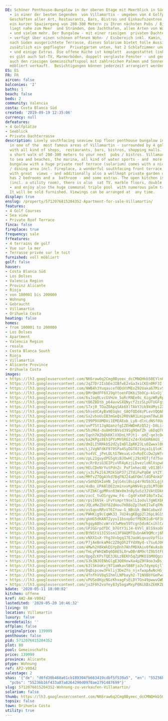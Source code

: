 ```yaml
---
DE: Schöner Penthouse-Bungalow in der oberen Etage mit Meerblick in Südlage in Rioja
  - in einer der besten Gegenden  von Villamartin - umgeben von 4 Golfplätzen mit
  Geschäften aller Art, Restaurants, Bars, Bistros und Einkaufszentren.  Es ist nur
  ein kurzer Spaziergang von 200-300 Metern zu Ihren nächsten Pubs / Bistros. Villamartin
  liegt nahe zum Meer  und Stränden, dem Jachthafen, allen Arten von Wassersportarten
  - und vielem mehr. Der Bungalow - mit einer riesigen  privaten Dachterrasse (Solarium)
  - verfügt über einen schönen offenen Wohn- / Essbereich inkl. Kamin, eine  wundervolle
  nach Süden ausgerichtete Terrasse, dieses Solarium bietet tolle Aussichten - und
  zusätzlich ein gepflegter  Privatgarten unten, hat 2 Schlafzimmer und ein Badezimmer
  - und einige Extras. Die offene Küche ist komplett  ausgestattet (inkl. Hauswirtschaftsraum),
  es gibt auch Sat-TV, Marmorböden, doppelt verglaste Fenster - und genießen  Sie
  auch den riesigen Gemeinschaftspool mit zahlreichen Palmen und Sonnenbaden. Es wird
  möbliert verkauft.  Besichtigungen können jederzeit arrangiert werden.
ES: ES
FR: FR
aircon: false
balconies: '2'
baths: 1
beach: false
beds: 2
community: Valencia
costa: Costa Blanca Süd
created: '2019-09-19 12:35:06'
currency: null
defeatures:
- 4 Golfplätze
- Seeblick
- Private Dachterrasse
description: Lovely southfacing seaview top floor penthouse bungalow in Rioja - located
  in one of the  most famous areas of Villamartin - surrounded by 4 golf courses,
  with all kind of shops,  restaurants, bars, bistros, shopping malls. It ́s only
  a short walk of 200-300 meters to your next  pubs / bistros. Villamartin is close
  to sea and beaches, the marina, all kind of water sports - and  more. The top floor
  bungalow with a huge private roof terrace (solarium) comes with a nice open  lounge
  / dining area incl. Fireplace, a wonderful southfacing front terrace, this solarium
  with great  views - and additionally also a wellkept private garden down below,
  has 2 bedrooms and a  bathroom - amd some extras. The open kitchen is fully equipped
  (incl. a utility room), there is also  sat TV, marble floors, double glazed windows
  - and enjoy also the huge communal triple pool  with numerous palm trees and sunbathing.
  It will be sold furnished. Viewings can be arranged at  any time.
display: true
enslug: /property/5712076815204352-Apartment-for-sale-Villamartin/
features:
- 4 Golf Courses
- Sea view
- Private Roof Terrace
finca: false
fireplace: true
frequency: sale
frfeatures:
- 4 terrains de golf
- Vue sur la mer
- Terrasse privée sur le toit
furnished: voll möbliert
golf: false
hauser:
- Costa Blanca Süd
- Los Dolses
- Valencia Region
- Provinz Alicante
- Rioja
- von 100001 bis 200000
- Wohnung
- Gebraucht
- Villamartin
- Orihuela Costa
heating: false
homes:
- from 100001 to 200000
- Los Dolses
- Apartment
- Valencia Region
- resale
- Costa Blanca South
- Rioja
- Villamartin
- Alicante Province
- Orihuela Costa
images:
- https://lh3.googleusercontent.com/NK6raw6q2Cmg0Byeec_dcCMNQHkb50EYlnH4HmQKXJAfxCVCEU7DUO7cSygte7A97pkkS4lrY95u554Zu5bq=w640-rj-e30-l100
- https://lh3.googleusercontent.com/JqZ7Dr2IsbEeJIBfwE2xGa3xiCKEn0RF3I-mq--ji1x_otxzS9lWCxzOOZCZxPRjeCzbbWfbZbByMoIrUpYH=w640-rj-e30-l100
- https://lh3.googleusercontent.com/NWB4h3YuqascefODdXVMEnZ92UakaG7MivSjat_EkCVODVgI0jMsA7SxzCKEn3uhqls4B0dnR03rVRxOsdY=w640-rj-e30-l100
- https://lh3.googleusercontent.com/BMrQWdFF6XJ9gYtoenFDK6i5b0Cp-kGxOjla90CKdbf7fUeG07bi3UfCNytNh9qbz_ecor6plsqyy_wE0TSm=w640-rj-e30-l100
- https://lh3.googleusercontent.com/6vJoq0LvcGVHzm_5oRcRNEe0c_6igzWRyRpvvyCWdFTH1yn-I_O-MYd3qiUFWf8YX0mlQoGmQgglfSp28eg=w640-rj-e30-l100
- https://lh3.googleusercontent.com/tO6ZBDtb_p64uvwSXQNycfZzzSLpUTUGFgxuAOgJ-XircigaGiCF2lMqkiW5CvmMw2g8utPi2auaUgDjnH5j=w640-rj-e30-l100
- https://lh3.googleusercontent.com/S7xj0_TOaZOApqSAk6XlTAkY3ik9kUMyi2XthMyQLc1CK_N3V_tl-NByiA4GmvDVTcUIoVmW2kSdXsR1yYtKqg=w640-rj-e30-l100
- https://lh3.googleusercontent.com/bhseUCAyBa9EGqkc_GAOfQDd4zPLevVQQAhwJS2Ldxg7l1NX0nQSNl8H3Pw4T-mlQHEN7NY0Y6ONbpdDoeFm=w640-rj-e30-l100
- https://lh3.googleusercontent.com/Sx2vboUuIB3mGeQs2R0VAR1LmipxmT0wL8HWHHXrKyjBevEwYA3ikhPzZ93LgIb8W9P82FT22x7A8lwSjWE=w640-rj-e30-l100
- https://lh3.googleusercontent.com/I99P9X8MDVi1EMEAEob_LyB-dlnLdNSf0UgMXV3Yn3YjJYQpbE3coaNbbHbQ6p_ixe4u8wxXy4E2nenBOdUE=w640-rj-e30-l100
- https://lh3.googleusercontent.com/uvP7St1JqAQanzfgIZEHWDmRzQ52j-D8Lir9lxqrqkIyMj_Q017MIkTVcmbUN_7muyICAAS5JGpvFuwAwRCY=w640-rj-e30-l100
- https://lh3.googleusercontent.com/5hiM4d-du8H0tBVsd39Sg9QmfZh_u6DqQTOaDYyIxBw5jiD-eqG-mZ-1p3vSzi504g3og7d-elAjKf-flJat=w640-rj-e30-l100
- https://lh3.googleusercontent.com/Iqnh7H2bQkKKlVXDnLYPJt1-_oHZ-qe3cOex8lAFOGlLrv2VH8Clph1595DcuDxTmegQ6S45SoPxfmM6YF4=w640-rj-e30-l100
- https://lh3.googleusercontent.com/6a2KPgz8Eh1PYzMYGRG2xZ4rXnG6R6AGS_IGO086WJVqDXCrfqmg8CHZPZ5OLhwd_4kFVlNY2lXkO_X_atLqpw=w640-rj-e30-l100
- https://lh3.googleusercontent.com/dmILI5RRkb52dZyImDlZpRK2JLsOZwwxl0U0WZlv7R_msvBqoGn0CSmiHjVej7Konx9C71jlWmKD4kW70vc=w640-rj-e30-l100
- https://lh3.googleusercontent.com/LjJVgNFdKF970SPa4SyDGT021mya1LQloK18s7iFGWFnfNnEVE2wlZ3rsEQTezEYgaiJCJKV49ZYVV0TRFI=w640-rj-e30-l100
- https://lh3.googleusercontent.com/ho4VC_jPeLOLtG7WeuaLv3vRoECcDw2pWfoiTJDeqWkmKs9YWfm6JBjoPo_ctW76WedXDs7nxxrJXtdI7RPE=w640-rj-e30-l100
- https://lh3.googleusercontent.com/zpL21guydPG5gXiBJOwHCj29zXQTjfd75uuGt0VNnzrlkPRupebBob9Bjdcwh6-bVnXLzvnMwvC1HqS4aFkz=w640-rj-e30-l100
- https://lh3.googleusercontent.com/xcRr0ziG3EIPivVR4yKzjLDvezloNlXspwEc5aOMOgYUD6D9tLVNCrIR3DLNvpggiR6SjDS5xPUW5FU-iD0=w640-rj-e30-l100
- https://lh3.googleusercontent.com/HELCDeNrYutPdnZc_PxF1mhec48_vO1JBlv4fIAKE31jUPtN4xNrT1gdc70_8XzjXBUgoWmJLDvp62rm02wp=w640-rj-e30-l100
- https://lh3.googleusercontent.com/jx3LPk2l6JM3kSbP37jZTdiFwPq6W_oYZT1cdMxwFvVjXlwmlw4lL1UHyW7M-8MGRNFYFebJbOohszYNvKrTFw=w640-rj-e30-l100
- https://lh3.googleusercontent.com/MMfvZ7QgAVkd7BqFNJ24a6FOmlldGP4nkOYfJy2FRqKCwTUPlt1V_n14iJh31FosxaAFzwdGnCFKGp6QuN-N=w640-rj-e30-l100
- https://lh3.googleusercontent.com/vSmhD5kIoHN_IqlG4slBsip4r9U5b3CLgjFdnQBfAE3ukZjhWAiviAdzrGESdp9n_5qp1BR35NzxEXN6YWE=w640-rj-e30-l100
- https://lh3.googleusercontent.com/4xBo_UPA8lDE2zminxvKpHNV4cpzbLMTO8GgKi3g7Bl3hOVWoR3q3sYWCf66MxmEKZqkoXVGxBQ-oppq2ti1=w640-rj-e30-l100
- https://lh3.googleusercontent.com/sFZbKCgpMRsn03Wx0m3n8y5uSz3JVAtEDkFYYjhiV214H-ARPP3R7f98us7N1wxCUOxOSzqOHJK-G_GH6UI=w640-rj-e30-l100
- https://lh3.googleusercontent.com/zxcC_tuOSrgymw_F4--Cg4FxXmF18oTxIw2YLAqWZ9NDLrbcxJq__qbk5PNXmyWlCn8-urQyRSQ-3xMh-58HAg=w640-rj-e30-l100
- https://lh3.googleusercontent.com/rpsI665k-iFvYsmprt9oxlLIoUul7gWEXbHN1qITiNeB3-mjcAGQj3ByHS0DBBrcIssZoi5-VnXprMaKuTjs0Q=w640-rj-e30-l100
- https://lh3.googleusercontent.com/JQLeMeZbUf8ZdHou7H88oZplheKIlwFqFMobLZqhky4P_4BhIAnUCG2STa5MoeLY4WdwpcGHHoELAWi9ILbF=w640-rj-e30-l100
- https://lh3.googleusercontent.com/osSqosRRvV76IYvw-G_NBsUk_0W4CabwxV-AEKWpwUIkX8gQAb7jc1I42MCnXof3HywB-j9O-U8SM5jPWgEr=w640-rj-e30-l100
- https://lh3.googleusercontent.com/PWHKig9cCqWK33_7U24sgKBgp2l26pL8G1SddyKPwPXEjEHbQh7G6oG4ASY8BH-7PDtlibBJSBmXaE1lG5A=w640-rj-e30-l100
- https://lh3.googleusercontent.com/gkHG5dKANTZyyu11bsopDzfPBZKIu8r6F38qEX8b6I7PI_-VemMlzwO3DEQiaSWIm5H9xQQLlY3WHMcJWc0=w640-rj-e30-l100
- https://lh3.googleusercontent.com/hgqyABhcvWrxVJwMee59Tcgn5dvACxihlCArJJ1Ef_dUyG8FlR-xVqH3GeqPOOqm2Z7GaY5oKK9Hwp7Fkctr=w640-rj-e30-l100
- https://lh3.googleusercontent.com/GPJGGrpdfDC_b7GtY3iJ4-6VVl_BlS9xoO86Fa2-ncLBMO8k4elhzHMeHNiMe9_omw2BxveJxJv-KtzyEBQa=w640-rj-e30-l100
- https://lh3.googleusercontent.com/BYNStV13ISSsm13F9AQMTQubnAK9QMcrj6NaZxlj5xzLbCK1H6MVwXeqCxL2tMoujh94mtgnf-ImUqVgvig=w640-rj-e30-l100
- https://lh3.googleusercontent.com/xNXX1uX-Yhg3Vxbgq17EJaoWiqxuoVpfSicdQl60_tF6prw7nMfrDj0z6jxY4gDNsNDPcQYVNMHAvtxtZQC3=w640-rj-e30-l100
- https://lh3.googleusercontent.com/P7jAeBnkaM4c2Z0gOh2TYdXNyd-s7su6J06bW-fGoXnLpWTpy0xHdV3aDLZKI3qI2D6kpfKmzDmHGOe3b91VwQ=w640-rj-e30-l100
- https://lh3.googleusercontent.com/4Mwh2XBkWkEGYpDnh7AhfMDXAiv0fWvAs0ncGTxshcMJFwpMaIWFlK3UuVcHtzsLG3uYzpcCx-EngjvjBUbV=w640-rj-e30-l100
- https://lh3.googleusercontent.com/TmLyFWH1WDq6DAE5L8rwDBrAM9ctZ9b5tFLwdt4qQl0gZqyRdfiUHdt3kGFMkYEYMYcISs4nCvIcSfQm18w=w640-rj-e30-l100
- https://lh3.googleusercontent.com/QpgZcKPsTQE3J6LzBEKh5qZpMKO1bM8QgcmQdWs76fLBbXvaJu3PWvY1DQhsa-kbhGsoloRUXXBry6Rgx4bUbA=w640-rj-e30-l100
- https://lh3.googleusercontent.com/G3k3NJOINbGlgE3Q0XewXa4pZ9Y8oo3xBsjImpVKeUvfXNhEk39Ux-ApDCJwpsGhcsbSqqemy-0oKcSLyf0t=w640-rj-e30-l100
- https://lh3.googleusercontent.com/63l5kUoKvj971aWkavSB8FjaJv7dympGjlTwaYLEkiPXhOtfz4cSMc9qnXBMh84hSJGroM9LL-dzcET6EZ5K=w640-rj-e30-l100
- https://lh3.googleusercontent.com/DqDipcew3Fklij3DeZYo_njxfwapAwNcHGj_blYdKJ-y0rvta0ir8xc9gpax4vonx-FziGRjtLWS1Eu60UFx-w=w640-rj-e30-l100
- https://lh3.googleusercontent.com/4fnfhVV8q5IhmlLNPbayh2-T1N9BbYGePwdUoPt0MPS7QEldiciS4Iqxtyo63A6RL3Uw6Xc8trLfXP5HxV8T=w640-rj-e30-l100
- https://lh3.googleusercontent.com/vPUSe8KgzNGzKhxagFsELDY7On49pwwvGWM4TbU2jVt5TGGs8OUll-OwGaaPwon8vu3vzv5ybvKuFVY8Prc=w640-rj-e30-l100
- https://lh3.googleusercontent.com/jo3F9h2vaYey83y5ogaMxyP6NiXBsZEKKZB09lmRtvpEnc-PI2pOKBbkr5IskNMCcfX1Fcv0UoWEvBNKnCic=w640-rj-e30-l100
kdate: '2020-05-11 18:00:02'
kitchen: offene
kref: AW2-AW-V0042
lastedited: '2020-05-20 10:46:32'
living: 80
location: Villamartin
luxury: false
moredetails: ''
offplan: false
originalprice: 139999
penthouse: false
pid: 5712076815204352
plot: 80
pool: Gemeinschafts
price: 139999
province: Alicante
ptype: Wohnung
ref: AP2-V0042
salestage: 2
shas: '{"de": "d0fd30b468a61cb189304fb663419cdbf5f539a5", "en": "55236b16f433a87a8264290d0978ae2791487699",
  "pcbs": "55236b16f433a87a8264290d0978ae2791487699"}'
slug: 5712076815204352-Wohnung-zu-verkaufen-Villamartin/
solarium: false
thumb: https://lh3.googleusercontent.com/NK6raw6q2Cmg0Byeec_dcCMNQHkb50EYlnH4HmQKXJAfxCVCEU7DUO7cSygte7A97pkkS4lrY95u554Zu5bq=w400-h240-n-rj-e30-l100
topsix: false
town: Orihuela Costa
utility: true
---
```

